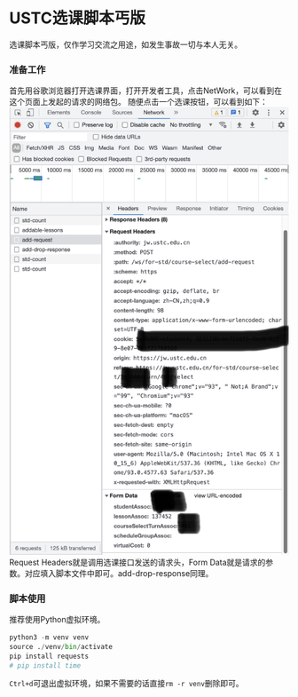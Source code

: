 # USTC选课脚本丐版
选课脚本丐版，仅作学习交流之用途，如发生事故一切与本人无关。

### 准备工作
首先用谷歌浏览器打开选课界面，打开开发者工具，点击NetWork，可以看到在这个页面上发起的请求的网络包。
随便点击一个选课按钮，可以看到如下：
![](./1.JPG)
Request Headers就是调用选课接口发送的请求头，Form Data就是请求的参数。对应填入脚本文件中即可。add-drop-response同理。
### 脚本使用
推荐使用Python虚拟环境。
```python
python3 -m venv venv
source ./venv/bin/activate
pip install requests
# pip install time
```
`Ctrl+d`可退出虚拟环境，如果不需要的话直接`rm -r venv`删除即可。